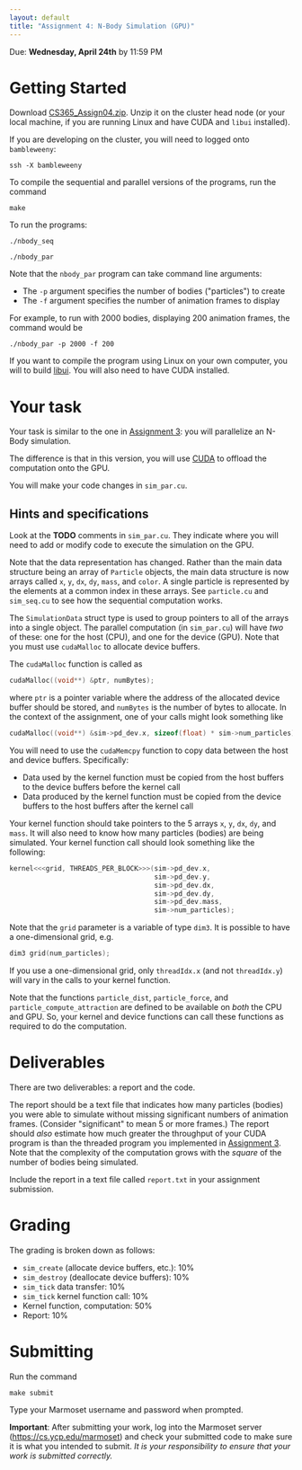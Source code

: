 ```yaml
---
layout: default
title: "Assignment 4: N-Body Simulation (GPU)"
---
```


Due: **Wednesday, April 24th** by 11:59 PM

# Getting Started

Download [CS365\_Assign04.zip](CS365_Assign04.zip). Unzip it on the cluster head node (or your local machine, if you are running Linux and have CUDA and `libui` installed).

If you are developing on the cluster, you will need to logged onto `bambleweeny`:

    ssh -X bambleweeny

To compile the sequential and parallel versions of the programs, run the command

    make

To run the programs:

    ./nbody_seq

    ./nbody_par

Note that the `nbody_par` program can take command line arguments:

* The `-p` argument specifies the number of bodies ("particles") to create
* The `-f` argument specifies the number of animation frames to display

For example, to run with 2000 bodies, displaying 200 animation frames, the command would be

    ./nbody_par -p 2000 -f 200

If you want to compile the program using Linux on your own computer, you will to build [libui](https://github.com/andlabs/libui).  You will also need to have CUDA installed.

# Your task

Your task is similar to the one in [Assignment 3](assign03.html): you will parallelize an N-Body simulation.

The difference is that in this version, you will use [CUDA](https://developer.nvidia.com/cuda-zone) to offload the computation onto the GPU.

You will make your code changes in `sim_par.cu`.

## Hints and specifications

Look at the **TODO** comments in `sim_par.cu`.  They indicate where you will need to add or modify code to execute the simulation on the GPU.

Note that the data representation has changed.  Rather than the main data structure being an array of `Particle` objects, the main data structure is now arrays called `x`, `y`, `dx`, `dy`, `mass`, and `color`.  A single particle is represented by the elements at a common index in these arrays.  See `particle.cu` and `sim_seq.cu` to see how the sequential computation works.

The `SimulationData` struct type is used to group pointers to all of the arrays into a single object.  The parallel computation (in `sim_par.cu`) will have *two* of these: one for the host (CPU), and one for the device (GPU).  Note that you must use `cudaMalloc` to allocate device buffers.

The `cudaMalloc` function is called as

```c
cudaMalloc((void**) &ptr, numBytes);
```

where `ptr` is a pointer variable where the address of the allocated device buffer should be stored, and `numBytes` is the number of bytes to allocate.  In the context of the assignment, one of your calls might look something like

```c
cudaMalloc((void**) &sim->pd_dev.x, sizeof(float) * sim->num_particles);
```

You will need to use the `cudaMemcpy` function to copy data between the host and device buffers.  Specifically:

* Data used by the kernel function must be copied from the host buffers to the device buffers before the kernel call
* Data produced by the kernel function must be copied from the device buffers to the host buffers after the kernel call

Your kernel function should take pointers to the 5 arrays `x`, `y`, `dx`, `dy`, and `mass`.  It will also need to know how many particles (bodies) are being simulated.  Your kernel function call should look something like the following:

```c
kernel<<<grid, THREADS_PER_BLOCK>>>(sim->pd_dev.x,
                                    sim->pd_dev.y,
                                    sim->pd_dev.dx,
                                    sim->pd_dev.dy,
                                    sim->pd_dev.mass,
                                    sim->num_particles);
```

Note that the `grid` parameter is a variable of type `dim3`.  It is possible to have a one-dimensional grid, e.g.

```c
dim3 grid(num_particles);
```

If you use a one-dimensional grid, only `threadIdx.x` (and not `threadIdx.y`) will vary in the calls to your kernel function.

Note that the functions `particle_dist`, `particle_force`, and `particle_compute_attraction` are defined to be available on *both* the CPU and GPU.  So, your kernel and device functions can call these functions as required to do the computation.

# Deliverables

There are two deliverables: a report and the code.

The report should be a text file that indicates how many particles (bodies) you were able to simulate without missing significant numbers of animation frames.  (Consider "significant" to mean 5 or more frames.)  The report should *also* estimate how much greater the throughput of your CUDA program is than the threaded program you implemented in [Assignment 3](assign03.html).  Note that the complexity of the computation grows with the *square* of the number of bodies being simulated.

Include the report in a text file called `report.txt` in your assignment submission.

# Grading

The grading is broken down as follows:

* `sim_create` (allocate device buffers, etc.): 10%
* `sim_destroy` (deallocate device buffers): 10%
* `sim_tick` data transfer: 10%
* `sim_tick` kernel function call: 10%
* Kernel function, computation: 50%
* Report: 10%

# Submitting

Run the command

    make submit

Type your Marmoset username and password when prompted.

**Important**: After submitting your work, log into the Marmoset server (<https://cs.ycp.edu/marmoset>) and check your submitted code to make sure it is what you intended to submit.  *It is your responsibility to ensure that your work is submitted correctly.*

<!-- vim:set wrap: -->
<!-- vim:set linebreak: -->
<!-- vim:set nolist: -->
